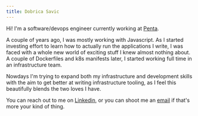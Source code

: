 ```yaml
---
title: Dobrica Savic
---
```


Hi! I'm a software/devops engineer currently working at <a href="https://getpenta.com/en">Penta</a>.<br>

A couple of years ago, I was mostly working with Javascript. As I started investing effort to learn how to actually run the applications I write, I was faced with a whole new world of exciting stuff I knew almost nothing about. A couple of Dockerfiles and k8s manifests later, I started working full time in an infrastructure team.<br>

Nowdays I'm trying to expand both my infrastructure and development skills with the aim to get better at writing infrastructure tooling, as I feel this beautifully blends the two loves I have.<br>

You can reach out to me on <a href="https://linkedin.com/in/hpdobrica">Linkedin</a>, or you can shoot me an <a href="mailto:hpdobrica@gmail.com">email</a> if that's more your kind of thing.